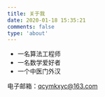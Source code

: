 ```yaml
---
title: 关于我
date: 2020-01-18 15:35:21
comments: false
type: 'about'
---
```


* 一名算法工程师
* 一名数学爱好者
* 一个中医门外汉

电子邮箱：qcymkxyc@163.com
